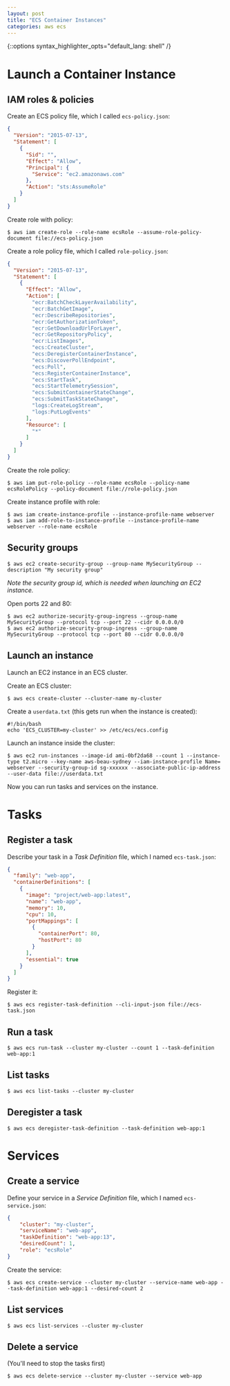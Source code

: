 ```yaml
---
layout: post
title: "ECS Container Instances"
categories: aws ecs
---
```

{::options syntax_highlighter_opts="default_lang: shell" /}

Launch a Container Instance
===========================

IAM roles & policies
--------------------

Create an ECS policy file, which I called `ecs-policy.json`:

```json
{
  "Version": "2015-07-13",
  "Statement": [
    {
      "Sid": "",
      "Effect": "Allow",
      "Principal": {
        "Service": "ec2.amazonaws.com"
      },
      "Action": "sts:AssumeRole"
    }
  ]
}
```

Create role with policy:

    $ aws iam create-role --role-name ecsRole --assume-role-policy-document file://ecs-policy.json

Create a role policy file, which I called `role-policy.json`:

```json
{
  "Version": "2015-07-13",
  "Statement": [
    {
      "Effect": "Allow",
      "Action": [
        "ecr:BatchCheckLayerAvailability",
        "ecr:BatchGetImage",
        "ecr:DescribeRepositories",
        "ecr:GetAuthorizationToken",
        "ecr:GetDownloadUrlForLayer",
        "ecr:GetRepositoryPolicy",
        "ecr:ListImages",
        "ecs:CreateCluster",
        "ecs:DeregisterContainerInstance",
        "ecs:DiscoverPollEndpoint",
        "ecs:Poll",
        "ecs:RegisterContainerInstance",
        "ecs:StartTask",
        "ecs:StartTelemetrySession",
        "ecs:SubmitContainerStateChange",
        "ecs:SubmitTaskStateChange",
        "logs:CreateLogStream",
        "logs:PutLogEvents"
      ],
      "Resource": [
        "*"
      ]
    }
  ]
}
```

Create the role policy:

    $ aws iam put-role-policy --role-name ecsRole --policy-name ecsRolePolicy --policy-document file://role-policy.json

Create instance profile with role:

    $ aws iam create-instance-profile --instance-profile-name webserver
    $ aws iam add-role-to-instance-profile --instance-profile-name webserver --role-name ecsRole

Security groups
---------------

    $ aws ec2 create-security-group --group-name MySecurityGroup --description "My security group"

*Note the security group id, which is needed when launching an EC2 instance.*

Open ports 22 and 80:

    $ aws ec2 authorize-security-group-ingress --group-name MySecurityGroup --protocol tcp --port 22 --cidr 0.0.0.0/0
    $ aws ec2 authorize-security-group-ingress --group-name MySecurityGroup --protocol tcp --port 80 --cidr 0.0.0.0/0

Launch an instance
------------------

Launch an EC2 instance in an ECS cluster.

Create an ECS cluster:

    $ aws ecs create-cluster --cluster-name my-cluster

Create a `userdata.txt` (this gets run when the instance is created):

    #!/bin/bash
    echo 'ECS_CLUSTER=my-cluster' >> /etc/ecs/ecs.config

Launch an instance inside the cluster:

    $ aws ec2 run-instances --image-id ami-0bf2da68 --count 1 --instance-type t2.micro --key-name aws-beau-sydney --iam-instance-profile Name= webserver --security-group-id sg-xxxxxx --associate-public-ip-address --user-data file://userdata.txt

Now you can run tasks and services on the instance.

Tasks
=====

Register a task
---------------

Describe your task in a *Task Definition* file, which I named `ecs-task.json`:

```json
{
  "family": "web-app",
  "containerDefinitions": [
    {
      "image": "project/web-app:latest",
      "name": "web-app",
      "memory": 10,
      "cpu": 10,
      "portMappings": [
        {
          "containerPort": 80,
          "hostPort": 80
        }
      ],
      "essential": true
    }
  ]
}
```

Register it:

    $ aws ecs register-task-definition --cli-input-json file://ecs-task.json

Run a task
----------

    $ aws ecs run-task --cluster my-cluster --count 1 --task-definition web-app:1

List tasks
----------

    $ aws ecs list-tasks --cluster my-cluster

Deregister a task
-----------------

    $ aws ecs deregister-task-definition --task-definition web-app:1

Services
========

Create a service
----------------

Define your service in a *Service Definition* file, which I named `ecs-service.json`:

```json
{
    "cluster": "my-cluster",
    "serviceName": "web-app",
    "taskDefinition": "web-app:13",
    "desiredCount": 1,
    "role": "ecsRole"
}
```

Create the service:

    $ aws ecs create-service --cluster my-cluster --service-name web-app --task-definition web-app:1 --desired-count 2

List services
-------------

    $ aws ecs list-services --cluster my-cluster

Delete a service
----------------

(You'll need to stop the tasks first)

    $ aws ecs delete-service --cluster my-cluster --service web-app
